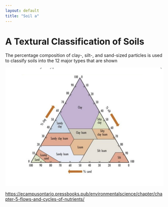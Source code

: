 ```yaml
---
layout: default
title: "Soil a"
---
```



# A Textural Classification of Soils

The percentage composition of clay-, silt-, and sand-sized particles is used to classify soils into the 12 major types that are shown

![](media/cleanshot_2023-11-10-at-19-20-03@2x.png)

https://ecampusontario.pressbooks.pub/environmentalscience/chapter/chapter-5-flows-and-cycles-of-nutrients/